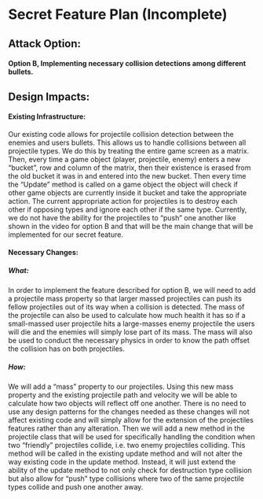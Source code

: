 # Secret Feature Plan (Incomplete)
## Attack Option: 
#### Option B, Implementing necessary collision detections among different bullets.
## Design Impacts:
#### Existing Infrastructure: 
Our existing code allows for projectile collision detection between the enemies and users bullets. This allows us to handle collisions between all projectile types. We do this by treating the entire game screen as a matrix. Then, every time a game object (player, projectile, enemy) enters a new “bucket”, row and column of the matrix, then their existence is erased from the old bucket it was in and entered into the new bucket. Then every time the “Update” method is called on a game object the object will check if other game objects are currently inside it bucket and take the appropriate action. The current appropriate action for projectiles is to destroy each other if opposing types and ignore each other if the same type. Currently, we do not have the ability for the projectiles to “push” one another like shown in the video for option B and that will be the main change that will be implemented for our secret feature.
#### Necessary Changes: 
##### What: 
In order to implement the feature described for option B, we will need to add a projectile mass property so that larger massed projectiles can push its fellow projectiles out of its way when a collision is detected. The mass of the projectile can also be used to calculate how much health it has so if a small-massed user projectile hits a large-masses enemy projectile the users will die and the enemies will simply lose part of its mass. The mass will also be used to conduct the necessary physics in order to know the path offset the collision has on both projectiles.
##### How:
We will add a “mass” property to our projectiles. Using this new mass property and the existing projectile path and velocity we will be able to calculate how two objects will reflect off one another. There is no need to use any design patterns for the changes needed as these changes will not affect existing code and will simply allow for the extension of the projectiles features rather than any alteration. Then we will add a new method in the projectile class that will be used for specifically handling the condition when two “friendly” projectiles collide, i.e. two enemy projectiles colliding. This method will be called in the existing update method and will not alter the way existing code in the update method. Instead, it will just extend the ability of the update method to not only check for destruction type collision but also allow for “push” type collisions where two of the same projectile types collide and push one another away.


